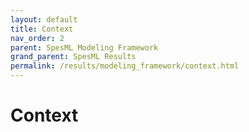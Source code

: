 ```yaml
---
layout: default
title: Context
nav_order: 2
parent: SpesML Modeling Framework
grand_parent: SpesML Results
permalink: /results/modeling_framework/context.html
---
```

# Context
